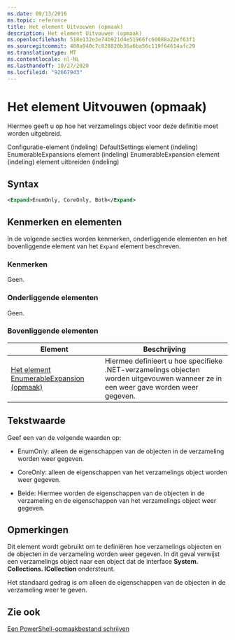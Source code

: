 ```yaml
---
ms.date: 09/13/2016
ms.topic: reference
title: Het element Uitvouwen (opmaak)
description: Het element Uitvouwen (opmaak)
ms.openlocfilehash: 518e132e3e74b921d4e51966fc60088a22ef63f1
ms.sourcegitcommit: 488a940c7c828820b36a6ba56c119f64614afc29
ms.translationtype: MT
ms.contentlocale: nl-NL
ms.lasthandoff: 10/27/2020
ms.locfileid: "92667943"
---
```

# <a name="expand-element-format"></a>Het element Uitvouwen (opmaak)

Hiermee geeft u op hoe het verzamelings object voor deze definitie moet worden uitgebreid.

Configuratie-element (indeling) DefaultSettings element (indeling) EnumerableExpansions element (indeling) EnumerableExpansion element (indeling) element uitbreiden (indeling)

## <a name="syntax"></a>Syntax

```xml
<Expand>EnumOnly, CoreOnly, Both</Expand>
```

## <a name="attributes-and-elements"></a>Kenmerken en elementen

In de volgende secties worden kenmerken, onderliggende elementen en het bovenliggende element van het `Expand` element beschreven.

### <a name="attributes"></a>Kenmerken

Geen.

### <a name="child-elements"></a>Onderliggende elementen

Geen.

### <a name="parent-elements"></a>Bovenliggende elementen

|Element|Beschrijving|
|-------------|-----------------|
|[Het element EnumerableExpansion (opmaak)](./enumerableexpansion-element-format.md)|Hiermee definieert u hoe specifieke .NET-verzamelings objecten worden uitgevouwen wanneer ze in een weer gave worden weer gegeven.|

## <a name="text-value"></a>Tekstwaarde

Geef een van de volgende waarden op:

- EnumOnly: alleen de eigenschappen van de objecten in de verzameling worden weer gegeven.

- CoreOnly: alleen de eigenschappen van het verzamelings object worden weer gegeven.

- Beide: Hiermee worden de eigenschappen van de objecten in de verzameling en de eigenschappen van het verzamelings object weer gegeven.

## <a name="remarks"></a>Opmerkingen

Dit element wordt gebruikt om te definiëren hoe verzamelings objecten en de objecten in de verzameling worden weer gegeven. In dit geval verwijst een verzamelings object naar een object dat de interface  **System. Collections. ICollection** ondersteunt.

Het standaard gedrag is om alleen de eigenschappen van de objecten in de verzameling weer te geven.

## <a name="see-also"></a>Zie ook

[Een PowerShell-opmaakbestand schrijven](./writing-a-powershell-formatting-file.md)
